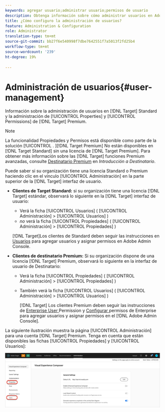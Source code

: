 ```yaml
---
keywords: agregar usuario;administrar usuario;permisos de usuario
description: Obtenga información sobre cómo administrar usuarios en Adobe Target Standard y administrar propiedades y permisos empresariales en Adobe Target Premium.
title: ¿Cómo configuro la administración de usuarios?
feature: Administration & Configuration
role: Administrator
translation-type: tm+mt
source-git-commit: bb27f6e540998f7dbe7642551f7a5013f2fd25b4
workflow-type: tm+mt
source-wordcount: '239'
ht-degree: 19%

---
```



# Administración de usuarios{#user-management}

Información sobre la administración de usuarios en [!DNL Target] Standard y la administración de [!UICONTROL Properties] y [!UICONTROL Permissions] de [!DNL Target] Premium.

>[!NOTE]
>
>La funcionalidad Propiedades y Permisos está disponible como parte de la solución [!UICONTROL . ][!DNL Target Premium] No están disponibles en [!DNL Target Standard] sin una licencia de [!DNL Target Premium]. Para obtener más información sobre las [!DNL Target] funciones Premium avanzadas, consulte [Destinatario Premium](/help/c-intro/intro.md#premium) en *Introducción a Destinatario*.

Puede saber si su organización tiene una licencia Standard o Premium haciendo clic en el vínculo [!UICONTROL Administración] en la parte superior de la [!DNL Target] interfaz de usuario.

* **Clientes de Target Standard:** si su organización tiene una licencia  [!DNL Target] estándar, observará lo siguiente en la  [!DNL Target] interfaz de usuario:

   * Verá la ficha [!UICONTROL Usuarios] ( [!UICONTROL Administración] > [!UICONTROL Usuarios] )
   * *no* verá la ficha [!UICONTROL Propiedades] ( [!UICONTROL Administración] > [!UICONTROL Propiedades] )

   [!DNL Target]Los clientes de Standard deben seguir las instrucciones en [Usuarios](/help/administrating-target/c-user-management/c-user-management/user-management.md) para agregar usuarios y asignar permisos en Adobe Admin Console.

* **Clientes de destinatario Premium:** Si su organización dispone de una licencia  [!DNL Target] Premium, observará lo siguiente en la interfaz de usuario de Destinatario:

   * Verá la ficha [!UICONTROL Propiedades] ( [!UICONTROL Administración] > [!UICONTROL Propiedades] )
   * También verá la ficha [!UICONTROL Usuarios] ( [!UICONTROL Administración] > [!UICONTROL Usuarios] )

      [!DNL Target] Los clientes Premium deben seguir las instrucciones de  [Enterprise User ](/help/administrating-target/c-user-management/property-channel/property-channel.md#concept_E396B16FA2024ADBA27BC056138F9838) Permission y  [Configurar ](/help/administrating-target/c-user-management/property-channel/properties-overview.md#concept_22F2855DBF0D4754B9460F5D68749C71) permisos de Enterprise para agregar usuarios y asignar permisos en el  [!DNL Adobe Admin Console].

La siguiente ilustración muestra la página [!UICONTROL Administración] para una cuenta [!DNL Target] Premium. Tenga en cuenta que están disponibles las fichas [!UICONTROL Propiedades] y [!UICONTROL Usuarios]:

![Ficha Administración](/help/administrating-target/assets/premium.png)


